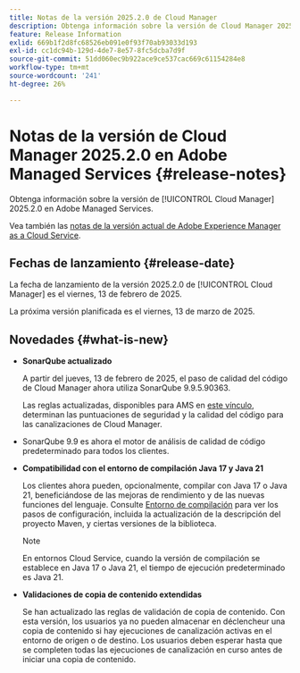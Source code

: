 ```yaml
---
title: Notas de la versión 2025.2.0 de Cloud Manager
description: Obtenga información sobre la versión de Cloud Manager 2025.2.0 en Adobe Managed Services.
feature: Release Information
exlid: 669b1f2d8fc68526eb091e0f93f70ab93033d193
exl-id: cc1dc94b-129d-4de7-8e57-8fc5dcba7d9f
source-git-commit: 51dd060ec9b922ace9ce537cac669c61154284e8
workflow-type: tm+mt
source-wordcount: '241'
ht-degree: 26%

---
```


# Notas de la versión de Cloud Manager 2025.2.0 en Adobe Managed Services {#release-notes}

<!-- RELEASE WIKI  https://wiki.corp.adobe.com/display/DMSArchitecture/Cloud+Manager+2025.02.0+Release -->

Obtenga información sobre la versión de [!UICONTROL Cloud Manager] 2025.2.0 en Adobe Managed Services.

Vea también las [notas de la versión actual de Adobe Experience Manager as a Cloud Service](https://experienceleague.adobe.com/es/docs/experience-manager-cloud-service/content/release-notes/home).

## Fechas de lanzamiento {#release-date}

La fecha de lanzamiento de la versión 2025.2.0 de [!UICONTROL Cloud Manager] es el viernes, 13 de febrero de 2025.

La próxima versión planificada es el viernes, 13 de marzo de 2025.

## Novedades {#what-is-new}

<!-- * The AEM Code Quality step now uses SonarQube 9.9 Server, replacing the older 7.4 version. This upgrade brings additional security, performance, and code quality checks, offering more comprehensive analysis and coverage for your projects. --> <!-- CMGR-45683 -->

* **SonarQube actualizado**

  A partir del jueves, 13 de febrero de 2025, el paso de calidad del código de Cloud Manager ahora utiliza SonarQube 9.9.5.90363.

  Las reglas actualizadas, disponibles para AMS en [este vínculo](/help/using/code-quality-testing.md#code-quality-testing-step), determinan las puntuaciones de seguridad y la calidad del código para las canalizaciones de Cloud Manager.

* SonarQube 9.9 es ahora el motor de análisis de calidad de código predeterminado para todos los clientes.

* **Compatibilidad con el entorno de compilación Java 17 y Java 21**

  Los clientes ahora pueden, opcionalmente, compilar con Java 17 o Java 21, beneficiándose de las mejoras de rendimiento y de las nuevas funciones del lenguaje. Consulte [Entorno de compilación](/help/getting-started/build-environment.md) para ver los pasos de configuración, incluida la actualización de la descripción del proyecto Maven, y ciertas versiones de la biblioteca.

  >[!NOTE]
  >En entornos Cloud Service, cuando la versión de compilación se establece en Java 17 o Java 21, el tiempo de ejecución predeterminado es Java 21.

* **Validaciones de copia de contenido extendidas**

  Se han actualizado las reglas de validación de copia de contenido. Con esta versión, los usuarios ya no pueden almacenar en déclencheur una copia de contenido si hay ejecuciones de canalización activas en el entorno de origen o de destino. Los usuarios deben esperar hasta que se completen todas las ejecuciones de canalización en curso antes de iniciar una copia de contenido.

<!-- 
## Early adoption program {#early-adoption}

Be a part of Cloud Manager's early adoption program and have a chance to test upcoming features.

### Bring Your Own Git - now with support for GitLab and Bitbucket {#gitlab-bitbucket}

The **Bring Your Own Git** feature has been expanded to include support for external repositories, such as GitLab and Bitbucket. This new support is in addition to the already existing support for private and enterprise GitHub repositories. When you add these new repos, you can also link them directly to your pipelines. You can host these repositories on public cloud platforms or within your private cloud or infrastructure. This integration also removes the need for constant code synchronization with the Adobe repository and provides the ability to validate pull requests before merging them into a main branch.

Pipelines using external repositories (excluding GitHub-hosted ones) and the **Deployment Trigger** set to **On Git Changes** now start automatically.

See [Add external repositories in Cloud Manager](/help/managing-code/external-repositories.md).

![Add Repository dialog box](/help/release-notes/assets/repositories-add-release-notes.png)

>[!NOTE]
>
>Currently, the out-of-the-box pull request code quality checks are exclusive to GitHub-hosted repositories, but an update to extend this functionality to other Git vendors is in the works.

If you are interested in testing this new feature and sharing your feedback, send an email to [Grp-CloudManager_BYOG@adobe.com](mailto:Grp-CloudManager_BYOG@adobe.com) from your email address associated with your Adobe ID. Be sure to include which Git platform you want to use and whether you are on a private/public or enterprise repository structure. -->


<!-- ## Bug fixes {#bug-fixes}

* A

Known Issues {#known-issues}

* A -->
